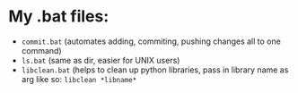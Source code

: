 # My .bat files:
- `commit.bat` (automates adding, commiting, pushing changes all to one command)
- `ls.bat` (same as dir, easier for UNIX users)
- `libclean.bat` (helps to clean up python libraries, pass in library name as arg like so: `libclean *libname*`
